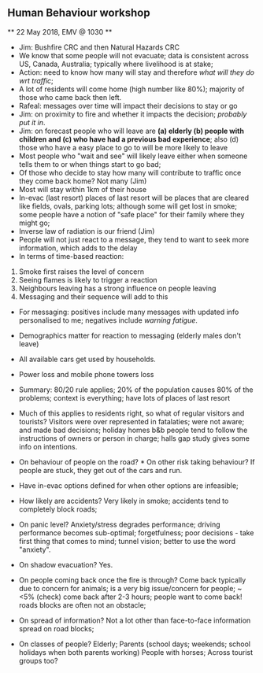 ## Human  Behaviour workshop
** 22 May 2018, EMV @ 1030 **

* Jim: Bushfire CRC and then Natural Hazards CRC
* We know that some people will not evacuate; data is consistent across US, Canada, Australia; typically where livelihood is at stake;
* Action: need to know how many will stay and therefore *what will they do wrt traffic*;
* A lot of residents will come home (high number like 80%); majority of those who came back then left.
* Rafeal: messages over time will impact their decisions to stay or go
* Jim: on proximity to fire and whether it impacts the decision; *probably put it in*.
* Jim: on forecast people who will leave are **(a) elderly (b) people with children and (c) who have had a previous bad experience**; also (d) those who have a easy place to go to will be more likely to leave
* Most people who "wait and see" will likely leave either when someone tells them to or when things start to go bad;
* Of those who decide to stay how many will contribute to traffic once they come back home? Not many (Jim)
* Most will stay within 1km of their house
* In-evac (last resort) places of last resort will be places that are cleared like fields, ovals, parking lots; although some will get lost in smoke; some people have a notion of "safe place" for their family where they might go;
* Inverse law of radiation is our friend (Jim)
* People will not just react to a message, they tend to want to seek more information, which adds to the delay
* In terms of time-based reaction:
 1. Smoke first raises the level of concern
 1. Seeing flames is likely to trigger a reaction
 1. Neighbours leaving has a strong influence on people leaving
 1. Messaging and their sequence will add to this
* For messaging: positives include many messages with updated info personalised to me; negatives include *warning fatigue*.
* Demographics matter for reaction to messaging (elderly males don't leave)
* All available cars get used by households.
* Power loss and mobile phone towers loss
* Summary: 80/20 rule applies; 20% of the population causes 80% of the problems; context is everything; have lots of places of last resort


* Much of this applies to residents right, so what of regular visitors and tourists? Visitors were over represented in fatalaties; were not aware; and made bad decisions; holiday homes b&b people tend to follow the instructions of owners or person in charge; halls gap study gives some info on intentions.

* On behaviour of people on the road? * On other risk taking behaviour? If people are stuck, they get out of the cars and run.

* Have in-evac options defined for when other options are infeasible;

* How likely are accidents? Very likely in smoke; accidents tend to completely block roads;

* On panic level? Anxiety/stress degrades performance; driving performance becomes sub-optimal; forgetfulness; poor decisions - take first thing that comes to mind; tunnel vision; better to use the word "anxiety".

* On shadow evacuation? Yes.

* On people coming back once the fire is through? Come back typically due to concern for animals; is a very big issue/concern for people; ~ <5% (check) come back after 2-3 hours; people want to come back! roads blocks are often not an obstacle;

* On spread of information? Not a lot other than face-to-face information spread on road blocks;

* On classes of people? Elderly; Parents (school days; weekends; school holidays when both parents working) People with horses; Across tourist groups too?
